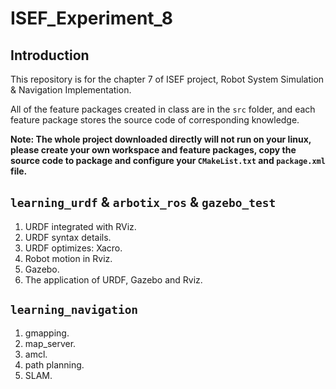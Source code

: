 # ISEF_Experiment_8
## Introduction
This repository is for the chapter 7 of ISEF project, Robot System Simulation & Navigation Implementation.

All of the feature packages created in class are in the `src` folder, and each feature package stores the source code of corresponding knowledge.

**Note: The whole project downloaded directly will not run on your linux, please create your own workspace and feature packages, copy the source code to package and configure your `CMakeList.txt` and `package.xml` file.**

## `learning_urdf` & `arbotix_ros` & `gazebo_test`
1. URDF integrated with RViz.
2. URDF syntax details.
3. URDF optimizes: Xacro.
4. Robot motion in Rviz.
5. Gazebo.
6. The application of URDF, Gazebo and Rviz.

## `learning_navigation`
1. gmapping.
2. map_server.
3. amcl.
4. path planning.
5. SLAM.